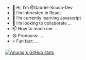 - 👋 Hi, I’m @Gabriel-Sousa-Dev
- 👀 I’m interested in React
- 🌱 I’m currently learning Javascript
- 💞️ I’m looking to collaborate ...
- 📫 How to reach me ...
- 😄 Pronouns: ...
- ⚡ Fun fact: ...

<!---
Gabriel-Sousa-Dev/Gabriel-Sousa-Dev is a ✨ special ✨ repository because its `README.md` (this file) appears on your GitHub profile.
You can click the Preview link to take a look at your changes.
--->
[![Anurag's GitHub stats](https://github-readme-stats.vercel.app/api?username=DanielDeSousaDEV)](https://github.com/anuraghazra/github-readme-stats)
